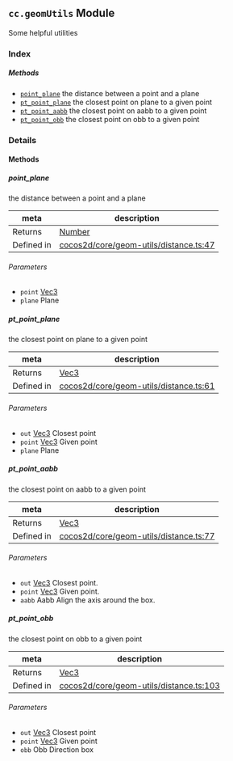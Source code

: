 
## `cc.geomUtils` Module






Some helpful utilities





### Index



##### Methods

  - [`point_plane`](#pointplane) the distance between a point and a plane
  - [`pt_point_plane`](#ptpointplane) the closest point on plane to a given point
  - [`pt_point_aabb`](#ptpointaabb) the closest point on aabb to a given point
  - [`pt_point_obb`](#ptpointobb) the closest point on obb to a given point



### Details




<!-- Method Block -->
#### Methods


##### point_plane

the distance between a point and a plane

| meta | description |
|------|-------------|
| Returns | <a href="https://developer.mozilla.org/en/JavaScript/Reference/Global_Objects/Number" class="crosslink external" target="_blank">Number</a> 
| Defined in | [cocos2d/core/geom-utils/distance.ts:47](https://github.com/cocos-creator/engine/blob/793ed1e41a1e981ef927cb5ecccb6f051f942b50/cocos2d/core/geom-utils/distance.ts#L47) |

###### Parameters
- `point` <a href="../classes/Vec3.html" class="crosslink">Vec3</a> 
- `plane` Plane 


##### pt_point_plane

the closest point on plane to a given point

| meta | description |
|------|-------------|
| Returns | <a href="../classes/Vec3.html" class="crosslink">Vec3</a> 
| Defined in | [cocos2d/core/geom-utils/distance.ts:61](https://github.com/cocos-creator/engine/blob/793ed1e41a1e981ef927cb5ecccb6f051f942b50/cocos2d/core/geom-utils/distance.ts#L61) |

###### Parameters
- `out` <a href="../classes/Vec3.html" class="crosslink">Vec3</a> Closest point
- `point` <a href="../classes/Vec3.html" class="crosslink">Vec3</a> Given point
- `plane` Plane 


##### pt_point_aabb

the closest point on aabb to a given point

| meta | description |
|------|-------------|
| Returns | <a href="../classes/Vec3.html" class="crosslink">Vec3</a> 
| Defined in | [cocos2d/core/geom-utils/distance.ts:77](https://github.com/cocos-creator/engine/blob/793ed1e41a1e981ef927cb5ecccb6f051f942b50/cocos2d/core/geom-utils/distance.ts#L77) |

###### Parameters
- `out` <a href="../classes/Vec3.html" class="crosslink">Vec3</a> Closest point.
- `point` <a href="../classes/Vec3.html" class="crosslink">Vec3</a> Given point.
- `aabb` Aabb Align the axis around the box.


##### pt_point_obb

the closest point on obb to a given point

| meta | description |
|------|-------------|
| Returns | <a href="../classes/Vec3.html" class="crosslink">Vec3</a> 
| Defined in | [cocos2d/core/geom-utils/distance.ts:103](https://github.com/cocos-creator/engine/blob/793ed1e41a1e981ef927cb5ecccb6f051f942b50/cocos2d/core/geom-utils/distance.ts#L103) |

###### Parameters
- `out` <a href="../classes/Vec3.html" class="crosslink">Vec3</a> Closest point
- `point` <a href="../classes/Vec3.html" class="crosslink">Vec3</a> Given point
- `obb` Obb Direction box



